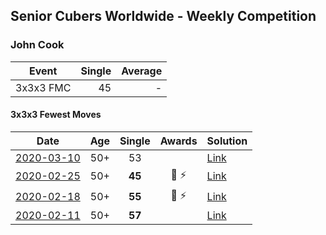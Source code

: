## Senior Cubers Worldwide - Weekly Competition
### John Cook

| Event | Single | Average |
| -- | --: | --: |
| 3x3x3 FMC | 45 | - |

#### 3x3x3 Fewest Moves

| Date | Age | Single | Awards | Solution |
| :--: | :--: | :--: | :--: | :-- |
| [2020-03-10](../fmc/2020-03-10.md) | 50+ | 53 |  | [Link](https://www.facebook.com/events/640532176759268/permalink/643602313118921/) |
| [2020-02-25](../fmc/2020-02-25.md) | 50+ | **45** | 🥉 ⚡ | [Link](https://www.facebook.com/events/215751886207638/permalink/217422122707281/) |
| [2020-02-18](../fmc/2020-02-18.md) | 50+ | **55** | 🥉 ⚡ | [Link](https://www.facebook.com/groups/1604105099735401/permalink/2146673152145257/) |
| [2020-02-11](../fmc/2020-02-11.md) | 50+ | **57** |  | [Link](https://www.facebook.com/groups/1604105099735401/permalink/2138923996253506/) |


<!-- Global site tag (gtag.js) - Google Analytics -->
<script async src="https://www.googletagmanager.com/gtag/js?id=UA-86348435-3"></script>
<script>window.dataLayer = window.dataLayer || []; function gtag() {dataLayer.push(arguments);} gtag('js', new Date()); gtag('config', 'UA-86348435-3');</script>
